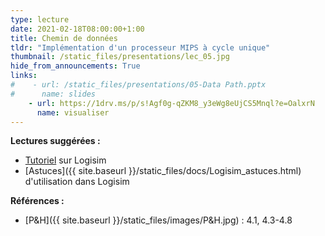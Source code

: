```yaml
---
type: lecture
date: 2021-02-18T08:00:00+1:00
title: Chemin de données
tldr: "Implémentation d'un processeur MIPS à cycle unique"
thumbnail: /static_files/presentations/lec_05.jpg
hide_from_announcements: True
links:
#    - url: /static_files/presentations/05-Data Path.pptx
#      name: slides
    - url: https://1drv.ms/p/s!Agf0g-qZKM8_y3eWg8eUjCS5Mnql?e=OalxrN
      name: visualiser
---
```

**Lectures suggérées :**   
- [Tutoriel](http://www.cburch.com/logisim/docs/2.7/en/html/guide/tutorial/index.html) sur Logisim
- [Astuces]({{ site.baseurl }}/static_files/docs/Logisim_astuces.html) d'utilisation dans Logisim

**Références :**
- [P&H]({{ site.baseurl }}/static_files/images/P&H.jpg) : 4.1, 4.3-4.8

